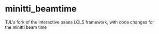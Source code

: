 minitti_beamtime
======

TJL's fork of the interactive psana LCLS framework, with code changes for the minitti beam time
